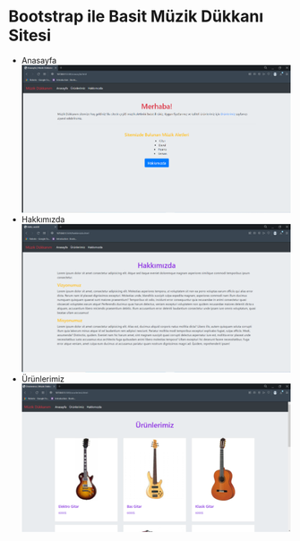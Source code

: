 # Bootstrap ile Basit Müzik Dükkanı Sitesi
* Anasayfa
![anasayfa](images2/anasayfa.PNG)
* Hakkımızda
![hakkımızda](images2/hakkimizda.PNG)
* Ürünlerimiz
![ürünlerimiz](images2/urunler.PNG)